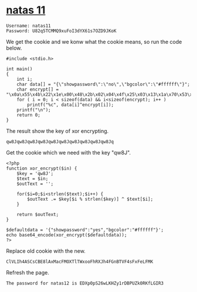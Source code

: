 # [natas 11](http://natas11.natas.labs.overthewire.org)

    Username: natas11
    Password: U82q5TCMMQ9xuFoI3dYX61s7OZD9JKoK

We get the cookie and we konw what the cookie means, so run the code below.

    #include <stdio.h>

    int main()
    {
        int i;
        char data[] = "{\"showpassword\":\"no\",\"bgcolor\":\"#ffffff\"}";
        char encrypt[] = "\x0a\x55\x4b\x22\x1e\x00\x48\x2b\x02\x04\x4f\x25\x03\x13\x1a\x70\x53\x19\x57\x68\x5d\x55\x5a\x2d\x12\x18\x54\x25\x03\x55\x02\x68\x52\x11\x5e\x2c\x17\x11\x5e\x68\x0c";
        for ( i = 0; i < sizeof(data) && i<sizeof(encrypt); i++ )
            printf("%c", data[i]^encrypt[i]);
        printf("\n");
        return 0;
    }

The result show the key of xor encrypting.

    qw8Jqw8Jqw8Jqw8Jqw8Jqw8Jqw8Jqw8Jqw8Jqw8Jq

Get the cookie which we need with the key "qw8J".

    <?php
    function xor_encrypt($in) {
        $key = 'qw8J';
        $text = $in;
        $outText = '';
 
        for($i=0;$i<strlen($text);$i++) {
            $outText .= $key[$i % strlen($key)] ^ $text[$i];
        }
     
        return $outText;
    }
     
    $defaultdata = '{"showpassword":"yes","bgcolor":"#ffffff"}';
    echo base64_encode(xor_encrypt($defaultdata));
    ?>

Replace old cookie with the new.

    ClVLIh4ASCsCBE8lAxMacFMOXTlTWxooFhRXJh4FGnBTVF4sFxFeLFMK

Refresh the page.

    The password for natas12 is EDXp0pS26wLKHZy1rDBPUZk0RKfLGIR3

